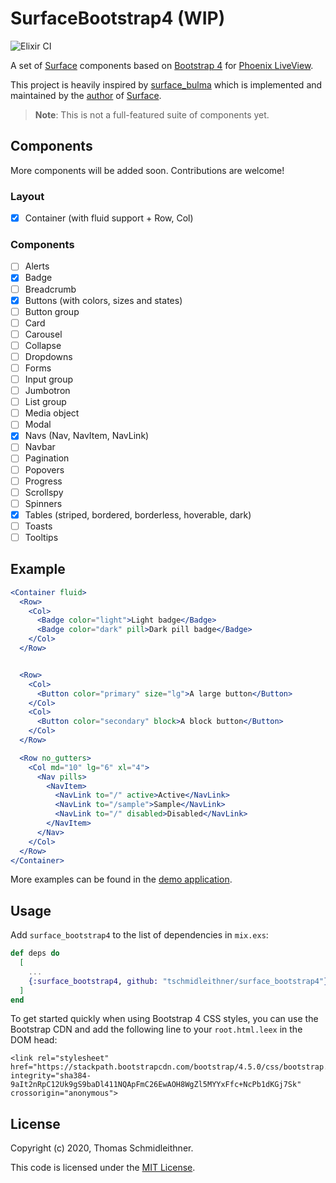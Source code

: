 # SurfaceBootstrap4 (WIP)

![Elixir CI](https://github.com/tschmidleithner/surface_bootstrap4/workflows/Elixir%20CI/badge.svg)

A set of [Surface](https://github.com/msaraiva/surface/) components
based on [Bootstrap 4](https://getbootstrap.com/) for 
[Phoenix LiveView](https://github.com/phoenixframework/phoenix_live_view).

This project is heavily inspired by [surface_bulma](https://github.com/msaraiva/surface_bulma) 
which is implemented and maintained by the [author](https://github.com/msaraiva) of 
[Surface](https://github.com/msaraiva/surface/).

> **Note**: This is not a full-featured suite of components yet.

## Components
  
More components will be added soon. Contributions are welcome!
  
### Layout

  * [x] Container (with fluid support + Row, Col)
  
### Components

  * [ ] Alerts
  * [x] Badge
  * [ ] Breadcrumb
  * [x] Buttons (with colors, sizes and states)
  * [ ] Button group
  * [ ] Card
  * [ ] Carousel
  * [ ] Collapse
  * [ ] Dropdowns
  * [ ] Forms
  * [ ] Input group
  * [ ] Jumbotron
  * [ ] List group
  * [ ] Media object
  * [ ] Modal
  * [x] Navs (Nav, NavItem, NavLink)
  * [ ] Navbar
  * [ ] Pagination
  * [ ] Popovers
  * [ ] Progress
  * [ ] Scrollspy
  * [ ] Spinners
  * [x] Tables (striped, bordered, borderless, hoverable, dark)
  * [ ] Toasts
  * [ ] Tooltips

## Example

```jsx
<Container fluid>
  <Row>
    <Col>
      <Badge color="light">Light badge</Badge>
      <Badge color="dark" pill>Dark pill badge</Badge>
    </Col>
  </Row>


  <Row>
    <Col>
      <Button color="primary" size="lg">A large button</Button>
    </Col>
    <Col>
      <Button color="secondary" block>A block button</Button>
    </Col>
  </Row>

  <Row no_gutters>
    <Col md="10" lg="6" xl="4">
      <Nav pills>
        <NavItem>
          <NavLink to="/" active>Active</NavLink>
          <NavLink to="/sample">Sample</NavLink>
          <NavLink to="/" disabled>Disabled</NavLink>
        </NavItem>
      </Nav>
    </Col>
  </Row>
</Container>
```

More examples can be found in the [demo application](https://github.com/tschmidleithner/surface_bootstrap4_demo).

## Usage

Add `surface_bootstrap4` to the list of dependencies in `mix.exs`:

```elixir
def deps do
  [
    ...
    {:surface_bootstrap4, github: "tschmidleithner/surface_bootstrap4"}
  ]
end
```

To get started quickly when using Bootstrap 4 CSS styles, you can use the Bootstrap CDN 
and add the following line to your `root.html.leex` in the DOM head:

```
<link rel="stylesheet" href="https://stackpath.bootstrapcdn.com/bootstrap/4.5.0/css/bootstrap.min.css" integrity="sha384-9aIt2nRpC12Uk9gS9baDl411NQApFmC26EwAOH8WgZl5MYYxFfc+NcPb1dKGj7Sk" crossorigin="anonymous">
```

## License

Copyright (c) 2020, Thomas Schmidleithner.

This code is licensed under the [MIT License](LICENSE.md).
